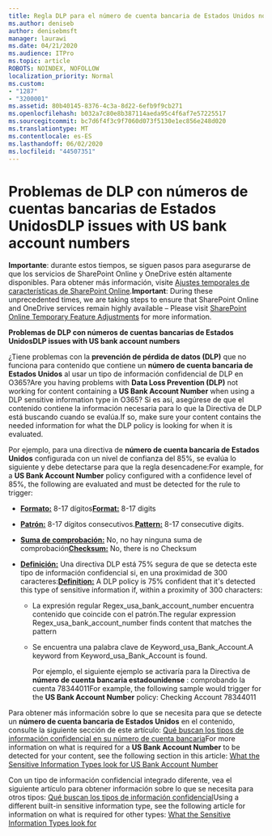 ```yaml
---
title: Regla DLP para el número de cuenta bancaria de Estados Unidos no funciona
ms.author: deniseb
author: denisebmsft
manager: laurawi
ms.date: 04/21/2020
ms.audience: ITPro
ms.topic: article
ROBOTS: NOINDEX, NOFOLLOW
localization_priority: Normal
ms.custom:
- "1287"
- "3200001"
ms.assetid: 80b40145-8376-4c3a-8d22-6efb9f9cb271
ms.openlocfilehash: b032a7c80e8b387114aeda95c4f6af7e57225517
ms.sourcegitcommit: bc7d6f4f3c9f7060d073f5130e1ec856e248d020
ms.translationtype: MT
ms.contentlocale: es-ES
ms.lasthandoff: 06/02/2020
ms.locfileid: "44507351"
---
```

# <a name="dlp-issues-with-us-bank-account-numbers"></a><span data-ttu-id="418e9-102">Problemas de DLP con números de cuentas bancarias de Estados Unidos</span><span class="sxs-lookup"><span data-stu-id="418e9-102">DLP issues with US bank account numbers</span></span>

<span data-ttu-id="418e9-103">**Importante**: durante estos tiempos, se siguen pasos para asegurarse de que los servicios de SharePoint Online y OneDrive estén altamente disponibles. Para obtener más información, visite [Ajustes temporales de características de SharePoint Online](https://aka.ms/ODSPAdjustments).</span><span class="sxs-lookup"><span data-stu-id="418e9-103">**Important**: During these unprecedented times, we are taking steps to ensure that SharePoint Online and OneDrive services remain highly available – Please visit [SharePoint Online Temporary Feature Adjustments](https://aka.ms/ODSPAdjustments) for more information.</span></span>

<span data-ttu-id="418e9-104">**Problemas de DLP con números de cuentas bancarias de Estados Unidos**</span><span class="sxs-lookup"><span data-stu-id="418e9-104">**DLP issues with US bank account numbers**</span></span>

<span data-ttu-id="418e9-105">¿Tiene problemas con la **prevención de pérdida de datos (DLP)** que no funciona para contenido que contiene un **número de cuenta bancaria de Estados Unidos** al usar un tipo de información confidencial de DLP en O365?</span><span class="sxs-lookup"><span data-stu-id="418e9-105">Are you having problems with **Data Loss Prevention (DLP)** not working for content containing a **US Bank Account Number** when using a DLP sensitive information type in O365?</span></span> <span data-ttu-id="418e9-106">Si es así, asegúrese de que el contenido contiene la información necesaria para lo que la Directiva de DLP está buscando cuando se evalúa.</span><span class="sxs-lookup"><span data-stu-id="418e9-106">If so, make sure your content contains the needed information for what the DLP policy is looking for when it is evaluated.</span></span>
  
<span data-ttu-id="418e9-107">Por ejemplo, para una directiva de **número de cuenta bancaria de Estados Unidos** configurada con un nivel de confianza del 85%, se evalúa lo siguiente y debe detectarse para que la regla desencadene:</span><span class="sxs-lookup"><span data-stu-id="418e9-107">For example, for a **US Bank Account Number** policy configured with a confidence level of 85%, the following are evaluated and must be detected for the rule to trigger:</span></span>
  
- <span data-ttu-id="418e9-108">**[Formato:](https://docs.microsoft.com/microsoft-365/compliance/sensitive-information-type-entity-definitions#format-77)** 8-17 dígitos</span><span class="sxs-lookup"><span data-stu-id="418e9-108">**[Format:](https://docs.microsoft.com/microsoft-365/compliance/sensitive-information-type-entity-definitions#format-77)** 8-17 digits</span></span>

- <span data-ttu-id="418e9-109">**[Patrón:](https://docs.microsoft.com/microsoft-365/compliance/sensitive-information-type-entity-definitions#pattern-77)** 8-17 dígitos consecutivos.</span><span class="sxs-lookup"><span data-stu-id="418e9-109">**[Pattern:](https://docs.microsoft.com/microsoft-365/compliance/sensitive-information-type-entity-definitions#pattern-77)** 8-17 consecutive digits.</span></span>

- <span data-ttu-id="418e9-110">**[Suma de comprobación:](https://docs.microsoft.com/microsoft-365/compliance/sensitive-information-type-entity-definitions#checksum-76)** No, no hay ninguna suma de comprobación</span><span class="sxs-lookup"><span data-stu-id="418e9-110">**[Checksum:](https://docs.microsoft.com/microsoft-365/compliance/sensitive-information-type-entity-definitions#checksum-76)** No, there is no Checksum</span></span>

- <span data-ttu-id="418e9-111">**[Definición:](https://docs.microsoft.com/microsoft-365/compliance/sensitive-information-type-entity-definitions)** Una directiva DLP está 75% segura de que se detecta este tipo de información confidencial si, en una proximidad de 300 caracteres:</span><span class="sxs-lookup"><span data-stu-id="418e9-111">**[Definition:](https://docs.microsoft.com/microsoft-365/compliance/sensitive-information-type-entity-definitions)** A DLP policy is 75% confident that it's detected this type of sensitive information if, within a proximity of 300 characters:</span></span>

  - <span data-ttu-id="418e9-112">La expresión regular Regex_usa_bank_account_number encuentra contenido que coincide con el patrón.</span><span class="sxs-lookup"><span data-stu-id="418e9-112">The regular expression Regex_usa_bank_account_number finds content that matches the pattern</span></span>

  - <span data-ttu-id="418e9-113">Se encuentra una palabra clave de Keyword_usa_Bank_Account.</span><span class="sxs-lookup"><span data-stu-id="418e9-113">A keyword from Keyword_usa_Bank_Account is found.</span></span>

    <span data-ttu-id="418e9-114">Por ejemplo, el siguiente ejemplo se activaría para la Directiva de **número de cuenta bancaria estadounidense** : comprobando la cuenta 78344011</span><span class="sxs-lookup"><span data-stu-id="418e9-114">For example, the following sample would trigger for the **US Bank Account Number** policy: Checking Account 78344011</span></span>

<span data-ttu-id="418e9-115">Para obtener más información sobre lo que se necesita para que se detecte un **número de cuenta bancaria de Estados Unidos** en el contenido, consulte la siguiente sección de este artículo: [Qué buscan los tipos de información confidencial en su número de cuenta bancaria](https://docs.microsoft.com/microsoft-365/compliance/sensitive-information-type-entity-definitions#us-bank-account-number)</span><span class="sxs-lookup"><span data-stu-id="418e9-115">For more information on what is required for a **US Bank Account Number** to be detected for your content, see the following section in this article: [What the Sensitive Information Types look for US Bank Account Number](https://docs.microsoft.com/microsoft-365/compliance/sensitive-information-type-entity-definitions#us-bank-account-number)</span></span>
  
<span data-ttu-id="418e9-116">Con un tipo de información confidencial integrado diferente, vea el siguiente artículo para obtener información sobre lo que se necesita para otros tipos: [Qué buscan los tipos de información confidencial](https://docs.microsoft.com/microsoft-365/compliance/sensitive-information-type-entity-definitions)</span><span class="sxs-lookup"><span data-stu-id="418e9-116">Using a different built-in sensitive information type, see the following article for information on what is required for other types: [What the Sensitive Information Types look for](https://docs.microsoft.com/microsoft-365/compliance/sensitive-information-type-entity-definitions)</span></span>
  